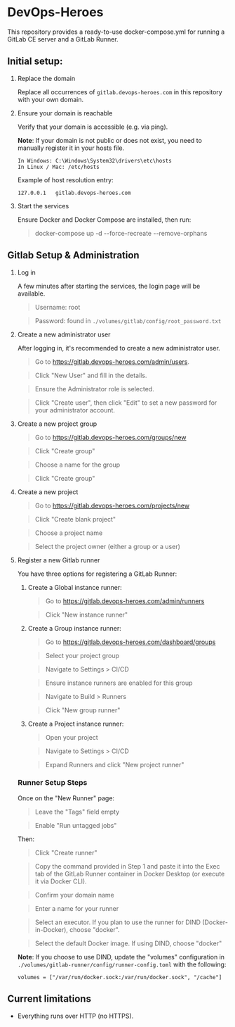 # DevOps-Heroes

This repository provides a ready-to-use docker-compose.yml for running a GitLab CE server and a GitLab Runner.

## Initial setup:

1. Replace the domain

    Replace all occurrences of `gitlab.devops-heroes.com` in this repository with your own domain.

2. Ensure your domain is reachable
    
    Verify that your domain is accessible (e.g. via ping).
    
    **Note**: If your domain is not public or does not exist, you need to manually register it in your hosts file.

    ```
    In Windows: C:\Windows\System32\drivers\etc\hosts
    In Linux / Mac: /etc/hosts
    ```

    Example of host resolution entry:
    ```
    127.0.0.1	gitlab.devops-heroes.com
    ```

3. Start the services

    Ensure Docker and Docker Compose are installed, then run:
    
    > docker-compose up -d --force-recreate --remove-orphans

## Gitlab Setup & Administration

1. Log in

    A few minutes after starting the services, the login page will be available.

    > Username: root
    
    > Password: found in `./volumes/gitlab/config/root_password.txt`

2. Create a new administrator user

    After logging in, it's recommended to create a new administrator user.

    > Go to https://gitlab.devops-heroes.com/admin/users.

    > Click "New User" and fill in the details.

    > Ensure the Administrator role is selected.

    > Click "Create user", then click "Edit" to set a new password for your administrator account.

3. Create a new project group

    > Go to https://gitlab.devops-heroes.com/groups/new

    > Click "Create group"

    > Choose a name for the group

    > Click "Create group"

4. Create a new project

    > Go to https://gitlab.devops-heroes.com/projects/new

    > Click "Create blank project"

    > Choose a project name

    > Select the project owner (either a group or a user)

5. Register a new Gitlab runner

    You have three options for registering a GitLab Runner:

    1. Create a Global instance runner:
    
        > Go to https://gitlab.devops-heroes.com/admin/runners

        > Click "New instance runner"

    2. Create a Group instance runner:

        > Go to https://gitlab.devops-heroes.com/dashboard/groups

        > Select your project group

        > Navigate to Settings > CI/CD

        > Ensure instance runners are enabled for this group

        > Navigate to Build > Runners

        > Click "New group runner"

    3. Create a Project instance runner:

        > Open your project

        > Navigate to Settings > CI/CD

        > Expand Runners and click "New project runner"

    ### Runner Setup Steps
    Once on the "New Runner" page:
    > Leave the "Tags" field empty

    > Enable "Run untagged jobs"

    Then:

    > Click "Create runner"

    > Copy the command provided in Step 1 and paste it into the Exec tab of the GitLab Runner container in Docker Desktop (or execute it via Docker CLI).

    > Confirm your domain name

    > Enter a name for your runner

    > Select an executor. If you plan to use the runner for DIND (Docker-in-Docker), choose "docker".

    > Select the default Docker image. If using DIND, choose "docker"

   **Note**: If you choose to use DIND, update the "volumes" configuration in `./volumes/gitlab-runner/config/runner-config.toml` with the following:

    ```
    volumes = ["/var/run/docker.sock:/var/run/docker.sock", "/cache"]
    ```

## Current limitations

- Everything runs over HTTP (no HTTPS).